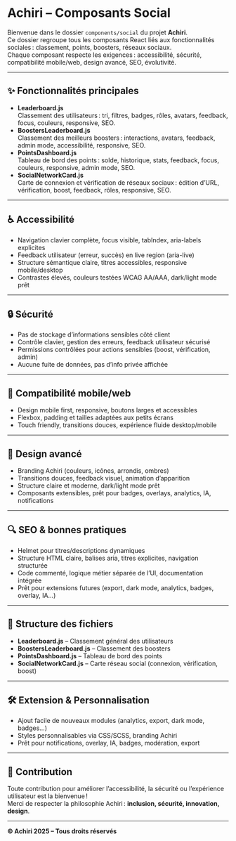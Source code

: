 # Achiri – Composants Social

Bienvenue dans le dossier `components/social` du projet **Achiri**.  
Ce dossier regroupe tous les composants React liés aux fonctionnalités sociales : classement, points, boosters, réseaux sociaux.  
Chaque composant respecte les exigences : accessibilité, sécurité, compatibilité mobile/web, design avancé, SEO, évolutivité.

---

## ✨ Fonctionnalités principales

- **Leaderboard.js**  
  Classement des utilisateurs : tri, filtres, badges, rôles, avatars, feedback, focus, couleurs, responsive, SEO.
- **BoostersLeaderboard.js**  
  Classement des meilleurs boosters : interactions, avatars, feedback, admin mode, accessibilité, responsive, SEO.
- **PointsDashboard.js**  
  Tableau de bord des points : solde, historique, stats, feedback, focus, couleurs, responsive, admin mode, SEO.
- **SocialNetworkCard.js**  
  Carte de connexion et vérification de réseaux sociaux : édition d’URL, vérification, boost, feedback, rôles, responsive, SEO.

---

## ♿ Accessibilité

- Navigation clavier complète, focus visible, tabIndex, aria-labels explicites
- Feedback utilisateur (erreur, succès) en live region (aria-live)
- Structure sémantique claire, titres accessibles, responsive mobile/desktop
- Contrastes élevés, couleurs testées WCAG AA/AAA, dark/light mode prêt

---

## 🔒 Sécurité

- Pas de stockage d’informations sensibles côté client
- Contrôle clavier, gestion des erreurs, feedback utilisateur sécurisé
- Permissions contrôlées pour actions sensibles (boost, vérification, admin)
- Aucune fuite de données, pas d’info privée affichée

---

## 📱 Compatibilité mobile/web

- Design mobile first, responsive, boutons larges et accessibles
- Flexbox, padding et tailles adaptées aux petits écrans
- Touch friendly, transitions douces, expérience fluide desktop/mobile

---

## 🎨 Design avancé

- Branding Achiri (couleurs, icônes, arrondis, ombres)
- Transitions douces, feedback visuel, animation d’apparition
- Structure claire et moderne, dark/light mode prêt
- Composants extensibles, prêt pour badges, overlays, analytics, IA, notifications

---

## 🔍 SEO & bonnes pratiques

- Helmet pour titres/descriptions dynamiques
- Structure HTML claire, balises aria, titres explicites, navigation structurée
- Code commenté, logique métier séparée de l’UI, documentation intégrée
- Prêt pour extensions futures (export, dark mode, analytics, badges, overlay, IA…)

---

## 📁 Structure des fichiers

- **Leaderboard.js** – Classement général des utilisateurs
- **BoostersLeaderboard.js** – Classement des boosters
- **PointsDashboard.js** – Tableau de bord des points
- **SocialNetworkCard.js** – Carte réseau social (connexion, vérification, boost)

---

## 🛠️ Extension & Personnalisation

- Ajout facile de nouveaux modules (analytics, export, dark mode, badges…)
- Styles personnalisables via CSS/SCSS, branding Achiri
- Prêt pour notifications, overlay, IA, badges, modération, export

---

## 🤝 Contribution

Toute contribution pour améliorer l’accessibilité, la sécurité ou l’expérience utilisateur est la bienvenue !  
Merci de respecter la philosophie Achiri : **inclusion, sécurité, innovation, design**.

---

**© Achiri 2025 – Tous droits réservés**